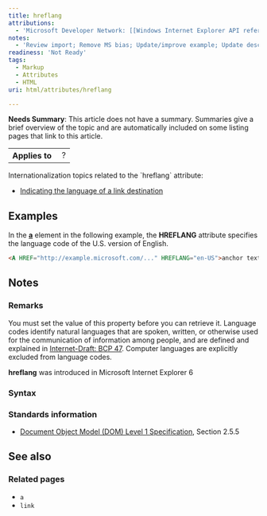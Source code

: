 ```yaml
---
title: hreflang
attributions:
  - 'Microsoft Developer Network: [[Windows Internet Explorer API reference](http://msdn.microsoft.com/en-us/library/ie/hh828809%28v=vs.85%29.aspx) Article]'
notes:
  - 'Review import; Remove MS bias; Update/improve example; Update descriptions; Fix lists & compatibility info'
readiness: 'Not Ready'
tags:
  - Markup
  - Attributes
  - HTML
uri: html/attributes/hreflang

---
```

**Needs Summary**: This article does not have a summary. Summaries give a brief overview of the topic and are automatically included on some listing pages that link to this article.

<table class="wikitable">
<tr>
<th>
Applies to

</th>
<td>
 ?

</td>
</tr>
</table>
Internationalization topics related to the `hreflang` attribute:

-   [Indicating the language of a link destination](http://www.w3.org/International/techniques/authoring-html#linkdestination)

## Examples

In the [**a**](/html/elements/a) element in the following example, the **HREFLANG** attribute specifies the language code of the U.S. version of English.

``` html
<A HREF="http://example.microsoft.com/..." HREFLANG="en-US">anchor text</A>
```

## Notes

### Remarks

You must set the value of this property before you can retrieve it. Language codes identify natural languages that are spoken, written, or otherwise used for the communication of information among people, and are defined and explained in [Internet-Draft: BCP 47](http://www.rfc-editor.org/rfc/bcp/bcp47.txt). Computer languages are explicitly excluded from language codes.

**hreflang** was introduced in Microsoft Internet Explorer 6

### Syntax

### Standards information

-   [Document Object Model (DOM) Level 1 Specification](http://go.microsoft.com/fwlink/p/?linkid=161725), Section 2.5.5

## See also

### Related pages

-   `a`
-   `link`
